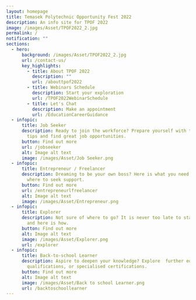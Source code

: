 ```yaml
---
layout: homepage
title: Temasek Polytechnic Opportunity Fest 2022
description: An info site for TPOF 2022
image: /images/Asset/TPOF2022_2.jpg
permalink: /
notification: ""
sections:
  - hero:
      background: /images/Asset/TPOF2022_2.jpg
      url: /contact-us/
      key_highlights:
        - title: About TPOF 2022
          description: ""
          url: /abouttpof2022
        - title: Webinars Schedule
          description: Start your exploration
          url: /TPOF2022WebinarSchedule
        - title: Let's Chat
          description: Make an appointment
          url: /EducationCareerGuidance
  - infopic:
      title: Job Seeker
      description: Ready to join the workforce? Prepare yourself with these essential
        tips and find great job opportunities.
      button: Find out more
      url: /jobseeker
      alt: Image alt text
      image: /images/Asset/Job Seeker.png
  - infopic:
      title: Entrepreneur / Freelancer
      description: Dreaming to be your own boss? Here is what you need to know and
        where to seek support.
      button: Find out more
      url: /entrepreneurlfreelancer
      alt: Image alt text
      image: /images/Asset/Entrepreneur.png
  - infopic:
      title: Explorer
      description: Not sure of where to go? It is never too late to start exploring
        and here is how.
      button: Find out more
      alt: Image alt text
      image: /images/Asset/Explorer.png
      url: /explorer
  - infopic:
      title: Back-to-school Learner
      description: Aspire to deepen your knowledge? Explore  further education, higher
        qualifications, or specialised certifications.
      button: Find out more
      alt: Image alt text
      image: /images/Asset/Back to school Learner.png
      url: /backtoschoollearner
---
```

